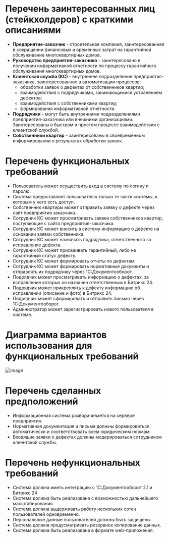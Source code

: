 # Перечень заинтересованных лиц (стейкхолдеров) с краткими описаниями
- **Предприятие-заказчик** - строительная компания, заинтересованная в сокращении финансовых и временных затрат на гарантийной обслуживание многоквартирных домов.
- **Руководство предприятия-заказчика** - заинтересовано в получении информативной отчетности по процессу гарантийного обслуживания многоквартирных домов.
- **Клиентская служба (КС)** - внутреннее подразделение предприятия-заказчика, заинтересованное в автоматизации процессов:
    - обработки заявок о дефектах от собственников квартир;
    - взаимодействия с подрядчиками, занимающимися устранением дефектов;
    - взаимодействия с собственниками квартир;
    - формирования информативной отчетности.
- **Подрядчики** - могут быть внутренними подразделениями предприятия-заказчика или внешними организациями. Заинтересованы в быстром и простом процессе взаимодействия с клиентской службой.
- **Собственники квартир** - заинтересованы в своевременном информировании о результатах обработки заявок.
# Перечень функциональных требований
- Пользователь может осуществить вход в систему по логину и паролю.
- Система предоставляет пользователю только те части системы, к которым у него есть доступ.
- Собственник квартиры может отправить заявку о дефекте через сайт предприятия заказчика.
- Сотрудник КС может просматривать заявки собственников квартир, поступающие с сайта предприятия-заказчика.
- Сотрудник КС может вносить в систему информацию о дефекте на основании заявки собственника.
- Сотрудник КС может назначать подрядчика, ответственного за исправление дефекта.
- Сотрудник КС может присваивать гарантийный, либо не гарантийный статус дефекту.
- Сотрудник КС может формировать отчеты по дефектам.
- Сотрудник КС может формировать нормативные документы и отправлять их подрядчику через 1С:Документооборот.
- Подрядчик может просматривать информацию о дефектах, за исправление которых он назначен ответственным в Битрикс 24.
- Подрядчик может прикреплять к дефекту информацию об исправлении (описание и фото) в Битрикс 24.
- Подрядчик может сформировать и отправить письмо через 1С:Документооборот.
- Администратор может зарегистрировать нового пользователя в системе.
# Диаграмма вариантов использования для функциональных требований
![image](https://github.com/MichelGL/SoftwareArchitecture/assets/86571342/8d719afe-4f1a-454a-8819-5b3740b0e237)
# Перечень сделанных предположений
- Информационная система разворачивается на сервере предприятия.
- Нормативная документация и письма должны формироваться автоматически и соответствовать всем юридическим нормам.
- Входящие заявки о дефектах должны модерироваться сотрудником клиентской службы.
# Перечень нефункциональных требований
- Система должна иметь интеграцию с 1С:Документооборот 2.1 и Битрикс 24
- Система должна быть реализована с возможностью дальнейшего масштабирования.
- Система должна выдерживать работу нескольких сотен пользователей одновременно.
- Персональные данные пользователей должны быть защищены.
- Система должна предусматривать резервное копирование данных.
- Система должна быть реализована в формате web-приложения.
